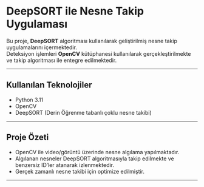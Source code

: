 # DeepSORT ile Nesne Takip Uygulaması

Bu proje, **DeepSORT** algoritması kullanılarak geliştirilmiş nesne takip uygulamalarını içermektedir.  
Deteksiyon işlemleri **OpenCV** kütüphanesi kullanılarak gerçekleştirilmekte ve takip algoritması ile entegre edilmektedir.

---

## Kullanılan Teknolojiler

- Python 3.11  
- OpenCV  
- DeepSORT (Derin Öğrenme tabanlı çoklu nesne takibi)

---

## Proje Özeti

- OpenCV ile video/görüntü üzerinde nesne algılama yapılmaktadır.  
- Algılanan nesneler DeepSORT algoritmasıyla takip edilmekte ve benzersiz ID’ler atanarak izlenmektedir.  
- Gerçek zamanlı nesne takibi için optimize edilmiştir.

---
